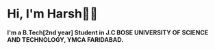 # Hi, I'm Harsh👋:boy:

**I'm a B.Tech[2nd year] Student in J.C BOSE UNIVERSITY OF SCIENCE AND TECHNOLOGY, YMCA FARIDABAD.**



                                          
                                           



<!--
**sainiharsh/sainiharsh** is a ✨ _special_ ✨ repository because its `README.md` (this file) appears on your GitHub profile.

Here are some ideas to get you started:

- 🔭 I’m currently working on ...
- 🌱 I’m currently learning ...
- 👯 I’m looking to collaborate on ...
- 🤔 I’m looking for help with ...
- 💬 Ask me about ...
- 📫 How to reach me: ...
- 😄 Pronouns: ...
- ⚡ Fun fact: ...
-->
